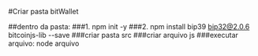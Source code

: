#Criar pasta bitWallet 

##dentro da pasta: 
###1. npm init -y
###2. npm install bip39 bip32@2.0.6 bitcoinjs-lib --save
###criar pasta src
###criar arquivo js
###executar arquivo: node arquivo
